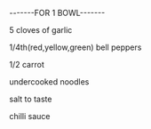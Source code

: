-------FOR 1 BOWL-------

5 cloves of garlic

1/4th(red,yellow,green) bell peppers

1/2 carrot

undercooked noodles

salt to taste


chilli sauce

